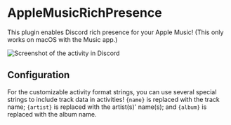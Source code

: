 # AppleMusicRichPresence

This plugin enables Discord rich presence for your Apple Music! (This only works on macOS with the Music app.)

![Screenshot of the activity in Discord](https://github.com/Vendicated/Yuricord/assets/70191398/1f811090-ab5f-4060-a9ee-d0ac44a1d3c0)

## Configuration

For the customizable activity format strings, you can use several special strings to include track data in activities! `{name}` is replaced with the track name; `{artist}` is replaced with the artist(s)' name(s); and `{album}` is replaced with the album name.


